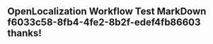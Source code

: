 <properties
ms.topic="hero-topic"
ms.test1="hero-topic"
ms.test2="test"/>

## OpenLocalization Workflow Test MarkDown f6033c58-8fb4-4fe2-8b2f-edef4fb86603 thanks!
